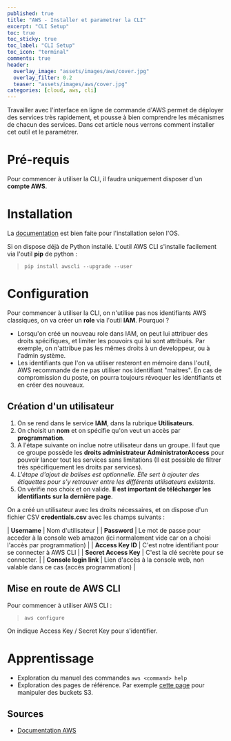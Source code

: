 ```yaml
---
published: true
title: "AWS - Installer et parametrer la CLI"
excerpt: "CLI Setup"
toc: true
toc_sticky: true
toc_label: "CLI Setup"
toc_icon: "terminal"
comments: true
header:
  overlay_image: "assets/images/aws/cover.jpg"
  overlay_filter: 0.2
  teaser: "assets/images/aws/cover.jpg"
categories: [cloud, aws, cli]
---
```


Travailler avec l'interface en ligne de commande d'AWS permet de déployer des services très rapidement, et pousse à bien comprendre les mécanismes de chacun des services. Dans cet article nous verrons comment installer cet outil et le paramétrer.

# Pré-requis

Pour commencer à utiliser la CLI, il faudra uniquement disposer d'un **compte AWS**.

# Installation

La <a href="https://docs.aws.amazon.com/fr_fr/cli/latest/userguide/cli-chap-install.html" target="_blank">documentation</a> est bien faite pour l'installation selon l'OS.

Si on dispose déjà de Python installé. L'outil AWS CLI s'installe facilement via l'outil **pip** de python :

> `pip install awscli --upgrade --user`

# Configuration

Pour commencer à utiliser la CLI, on n'utilise pas nos identifiants AWS classiques, on va créer un **role** via l'outil **IAM**. Pourquoi ?
- Lorsqu'on créé un nouveau role dans IAM, on peut lui attribuer des droits spécifiques, et limiter les pouvoirs qui lui sont attribués. Par exemple, on n'attribue pas les mêmes droits à un developpeur, ou à l'admin système.
- Les identifiants que l'on va utiliser resteront en mémoire dans l'outil, AWS recommande de ne pas utiliser nos identifiant "maitres". En cas de compromission du poste, on pourra toujours révoquer les identifiants et en créer des nouveaux.

## Création d'un utilisateur

1. On se rend dans le service **IAM**, dans la rubrique **Utilisateurs**.
2. On choisit un **nom** et on spécifie qu'on veut un accès par **programmation**.
3. A l'étape suivante on inclue notre utilisateur dans un groupe. Il faut que ce groupe possède les **droits administrateur AdministratorAccess** pour pouvoir lancer tout les services sans limitations (Il est possible de filtrer très spécifiquement les droits par services).
4. *L'étape d'ajout de balises est optionnelle. Elle sert à ajouter des étiquettes pour s'y retrouver entre les différents utilisateurs existants.*
5. On vérifie nos choix et on valide. **Il est important de télécharger les identifiants sur la dernière page**.

On a créé un utilisateur avec les droits nécessaires, et on dispose d'un fichier CSV **credentials.csv** avec les champs suivants :

| **Username** | Nom d'utilisateur |
| **Password** | Le mot de passe pour acceder à la console web amazon (ici normalement vide car on a choisi l'accès par programmation) |
| **Access Key ID** | C'est notre identifiant pour se connecter à AWS CLI |
| **Secret Access Key** | C'est la clé secrète pour se connecter. |
| **Console login link** | Lien d'accès à la console web, non valable dans ce cas (accès programmation) |

## Mise en route de AWS CLI

Pour commencer à utiliser AWS CLI :

> `aws configure`

On indique Access Key / Secret Key pour s'identifier.

# Apprentissage

- Exploration du manuel des commandes ```aws <command> help```
- Exploration des pages de référence. Par exemple <a href="https://docs.aws.amazon.com/cli/latest/reference/s3api/" target="_blank">cette page</a> pour manipuler des buckets S3.

## Sources

- <a href="https://docs.aws.amazon.com/cli/latest/reference/s3api/" target="_blank">Documentation AWS</a>
